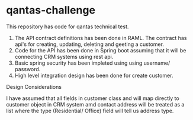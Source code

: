 # qantas-challenge
This repository has code for qantas technical test.
1. The API contract definitions has been done in RAML. The contract has api's for creating, updating, deleting and geeting a customer.
2. Code for the API has been done in Spring boot assuming that it will be connecting CRM systems using rest api.
3. Basic spring security has been impleted using using username/ password.
4. High level integration design has been done for create customer. 
 
Design Considerations

I have assumed that all fields in customer class and will map directly to customer object in CRM system amd contact address will be treated as a list where the type (Residential/ Office) field will tell us address type.
